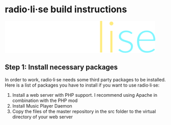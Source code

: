 # radio·li·se build instructions
<img src="radiolise.png" height=100em>

## Step 1: Install necessary packages

In order to work, radio·li·se needs some third party packages to be installed. Here is a list of packages you have to install if you want to use radio·li·se:

1. Install a web server with PHP support. I recommend using Apache in combination with the PHP mod
2. Install Music Player Daemon
3. Copy the files of the master repository in the src folder to the virtual directory of your web server
